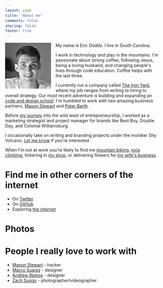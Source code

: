 ```yaml
---
layout: page
title: "About me"
comments: false
sharing: false
footer: true
---
```


<img style="float: left; margin: 0 15px 0px 0; display: inline-block; border-radius: 0px; width: 150px;" title="me" src="/images/about/eric-dodds.jpg" alt="" height="150" />

My name is Eric Dodds. I live in South Carolina.

I work in technology and play in the mountains. I'm passionate about strong coffee, following Jesus, being a loving husband, and changing people's lives through code education. Coffee helps with the last three. 

I currently run a company called <a href="http://theironyard.com">The Iron Yard</a>, where my job ranges from writing to hiring to overall strategy. Our most recent adventure is building and expanding an <a href="https://vimeo.com/64245253">code and design school</a>. I'm humbled to work with two amazing business partners, <a href="http://twitter.com/masondesu">Mason Stewart</a> and <a href="http://twitter.com/peterbarth">Peter Barth</a>. 

Before <a href="http://ericdodds.com/follow-your-procrastination/">my journey</a> into the wild west of entrepreneurship, I worked as a marketing strategist and project manager for brands like Best Buy, Double Day, and Colonial Williamsburg.

I occasionally take on writing and branding projects under the moniker Shy Volcano. <a href="mailto:eric@shyvolcano.com?I'd like to talk about a project">Let me know</a> if you're interested. 

When I'm not at work you're likely to find me <a href="http://www.flickr.com/photos/ericdodds/8463080254/in/photostream"> mountain biking</a>, <a href="http://www.flickr.com/photos/ericdodds/8500860202/in/photostream">rock climbing</a>, tinkering in <a href="http://www.flickr.com/photos/ericdodds/6540110637/in/photostream">my shop</a>, or delivering flowers for <a href="http://willowflorals.com">my wife's business</a>.

<h1>Find me in other corners of the internet</h1>

<ul>
  <li>On <a href="http://twitter.com/ericdodds">Twitter</a></li>
  <li>On <a href="http://github.com/ericdodds">GitHub</a></li>
  <li>Exploring <a href="https://gimmebar.com/loves/ericdodds">the internet</a></li>
</ul>

<h1>Photos</h1> 

<div class="photos">

  <style type="text/css"> 

    .flickr_badge_image {margin:0px;display:inline-block;}

    .flickr_badge_image img {border: 0px solid #666666 !important; padding:1px; margin: 3px 3px -3px 3px; border-radius: 3px; width: 75px;}

    #flickr_badge_wrapper {text-align:left}

  </style>

  <div id="flickr_badge_wrapper">
    <script type="text/javascript" src="http://www.flickr.com/badge_code_v2.gne?count=8&display=random&size=s&layout=x&source=user&user=15307634@N04"></script>
  </div>
</div>


<h1>People I really love to work with</h1>

<ul>
  <li><a href="http://twitter.com/masondesu">Mason Stewart</a> - hacker</li>
  <li><a href="http://twitter.com/marcosuarez">Marco Suarez</a> - designer</li>
  <li><a href="http://twitter.com/andrewramos">Andrew Ramos</a> - designer</li>
  <li><a href="http://zachsuggs.com">Zach Suggs</a> - photographer/videographer</a></li>
</ul>




<!-- <div class="about-container">
  <strong>Find Me</strong><br>
    • On <a href="http://twitter.com/ericdodds">Twitter</a><br>
    • On <a href="http://github.com/ericdodds">GitHub</a><br>
    • Exploring <a href="https://gimmebar.com/loves/ericdodds">the internet</a><br>
    • Taking <a href="http://www.flickr.com/photos/ericdodds">pictures</a><br>
</div>

<div class="about-container">
  <strong>Friends</strong><br>
  • <a href="http://twitter.com/masondesu">Mason Stewart</a> - hacker exraordinaire<br>
  • <a href="http://twitter.com/marcosuarez">Marco Suarez</a> - designer phenom<br>
  • <a href="http://zachsuggs.com">Zach Suggs</a> - photographer<br>
  </div> -->


